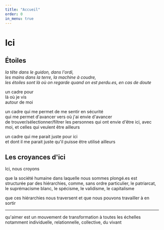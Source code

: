 ```yaml
---
title: "Accueil"
order: 0
in_menu: true
---
```

# Ici

## Étoiles

*la tête dans le guidon, dans l'ordi,*\
*les mains dans la terre, la machine à coudre,*\
*les étoiles sont là où on regarde quand on est perdu.es, en cas de doute*

un cadre pour\
là où je vis\
autour de moi

un cadre qui me permet de me sentir en sécurité\
qui me permet d'avancer vers où j'ai envie d'avancer\
de trouver/sélectionner/filtrer les personnes qui ont envie d'être ici, avec moi, et celles qui veulent être ailleurs

un cadre qui me parait juste pour ici\
et dont il me parait juste qu'il puisse être utilisé ailleurs


## Les croyances d'ici

Ici, nous croyons 

que la société humaine dans laquelle nous sommes plongé.es est structurée par des hiérarchies, comme, sans ordre particulier, le patriarcat, le suprémacisme blanc, le spécisme, le validisme, le capitalisme

que ces hiérarchies nous traversent et que nous pouvons travailler à en sortir


---

qu'aimer est un mouvement de transformation à toutes les échelles
notamment individuelle, relationnelle, collective, du vivant 